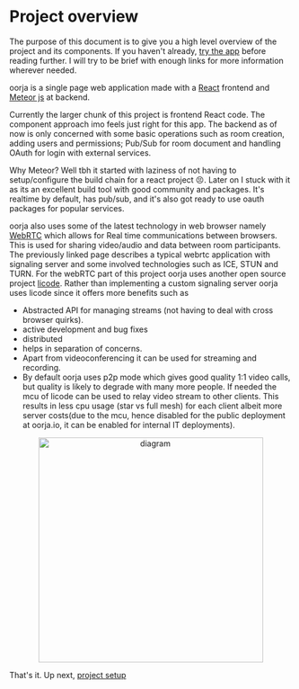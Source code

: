 # Project overview

The purpose of this document is to give you a high level overview of the project and its components. If you haven't already, [try the app](https://oorja.io) before reading further. I will try to be brief with enough links for more information wherever needed.

oorja is a single page web application made with a [React](https://facebook.github.io/react/) frontend and [Meteor js](https://www.meteor.com/) at backend.

Currently the larger chunk of this project is frontend React code. The component approach imo feels just right for this app.
The backend as of now is only concerned with some basic operations such as room creation, adding users and permissions; Pub/Sub for room document and handling OAuth for login with external services.

Why Meteor? Well tbh it started with laziness of not having to setup/configure the build chain for a react project 😣. Later on I stuck with it as its an excellent build tool with good community and packages. It's realtime by default, has pub/sub, and it's also got ready to use oauth packages for popular services.


oorja also uses some of the latest technology in web browser namely 
[WebRTC](http://webrtc-security.github.io/) which allows for Real time communications between browsers. This is used for sharing video/audio and data between room participants. The previously linked page describes a typical webrtc application with signaling server and some involved technologies such as ICE, STUN and TURN. For the webRTC part of this project oorja uses another open source project [licode](http://lynckia.com/licode/index.html). Rather than implementing a custom signaling server oorja uses licode since it offers more benefits such as 
 - Abstracted API for managing streams (not having to deal with cross browser quirks).
 - active development and bug fixes
 - distributed
 - helps in separation of concerns.
 - Apart from videoconferencing it can be used for streaming and recording.
 - By default oorja uses p2p mode which gives good quality 1:1 video calls, but quality is likely to degrade with many more people. If needed the mcu of licode can be used to relay video stream to other clients. This results in less cpu usage (star vs full mesh) for each client albeit more server costs(due to the mcu, hence disabled for the public deployment at oorja.io, it can be enabled for internal IT deployments).

<p align="center">

<img src="http://imgur.com/IGygpxu.png" alt="diagram" height="400px">

</p>

That's it. Up next, [project setup](./project-setup.md)